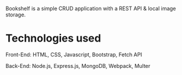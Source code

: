 Bookshelf is a simple CRUD application with a REST API & local image storage.

Technologies used
=================

Front-End: HTML, CSS, Javascript, Bootstrap, Fetch API

Back-End: Node.js, Express.js, MongoDB, Webpack, Multer
